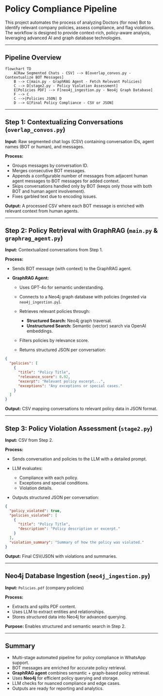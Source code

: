 # Policy Compliance Pipeline

This project automates the process of analyzing Doctors (for now) Bot to identify relevant company policies, assess compliance, and flag violations. The workflow is designed to provide context-rich, policy-aware analysis, leveraging advanced AI and graph database technologies.

---

## **Pipeline Overview**

```mermaid
flowchart TD
    A[Raw Segmented Chats - CSV] --> B[overlap_convos.py - Contextualize BOT Messages]
    B --> C[main.py - GraphRAG Agent - Fetch Relevant Policies]
    C --> D[stage2.py - Policy Violation Assessment]
    E[Policies PDF] --> F[neo4j_ingestion.py - Neo4j Graph Database]
    F --> C
    C -->|Policies JSON| D
    D --> G[Final Policy Compliance - CSV or JSON]

```

---

## **Step 1: Contextualizing Conversations (`overlap_convos.py`)**

**Input:**
Raw segmented chat logs (CSV) containing conversation IDs, agent names (BOT or human), and messages.

**Process:**

* Groups messages by conversation ID.
* Merges consecutive BOT messages.
* Appends a configurable number of messages from adjacent human agent messages to BOT messages for added context.
* Skips conversations handled only by BOT (keeps only those with both BOT and human agent involvement).
* Fixes garbled text due to encoding issues.

**Output:**
A processed CSV where each BOT message is enriched with relevant context from human agents.

---

## **Step 2: Policy Retrieval with GraphRAG (`main.py` & `graphrag_agent.py`)**

**Input:**
Contextualized conversations from Step 1.

**Process:**

* Sends BOT message (with context) to the GraphRAG agent.
* **GraphRAG Agent:**

  * Uses GPT-4o for semantic understanding.
  * Connects to a Neo4j graph database with policies (ingested via `neo4j_ingestion.py`).
  * Retrieves relevant policies through:

    * **Structured Search:** Neo4j graph traversal.
    * **Unstructured Search:** Semantic (vector) search via OpenAI embeddings.
  * Filters policies by relevance score.
  * Returns structured JSON per conversation:

```json
{
  "policies": [
    {
      "title": "Policy Title",
      "relevance_score": 0.92,
      "excerpt": "Relevant policy excerpt...",
      "exceptions": "Any exceptions or special cases."
    }
  ]
}
```

**Output:**
CSV mapping conversations to relevant policy data in JSON format.

---

## **Step 3: Policy Violation Assessment (`stage2.py`)**

**Input:**
CSV from Step 2.

**Process:**

* Sends conversation and policies to the LLM with a detailed prompt.
* LLM evaluates:

  * Compliance with each policy.
  * Exceptions and special conditions.
  * Violation details.
* Outputs structured JSON per conversation:

```json
{
  "policy_violated": true,
  "policies_violated": [
    {
      "title": "Policy Title",
      "description": "Policy description or excerpt."
    }
  ],
  "violation_summary": "Summary of how the policy was violated."
}
```

**Output:**
Final CSV/JSON with violations and summaries.

---

## **Neo4j Database Ingestion (`neo4j_ingestion.py`)**

**Input:**
`Policies.pdf` (company policies)

**Process:**

* Extracts and splits PDF content.
* Uses LLM to extract entities and relationships.
* Stores structured data into Neo4j for advanced querying.

**Purpose:**
Enables structured and semantic search in Step 2.

---

## **Summary**

* Multi-stage automated pipeline for policy compliance in WhatsApp support.
* BOT messages are enriched for accurate policy retrieval.
* **GraphRAG agent** combines semantic + graph-based policy retrieval.
* Uses **Neo4j** for efficient policy querying and storage.
* LLM checks for nuanced compliance and edge cases.
* Outputs are ready for reporting and analytics.
